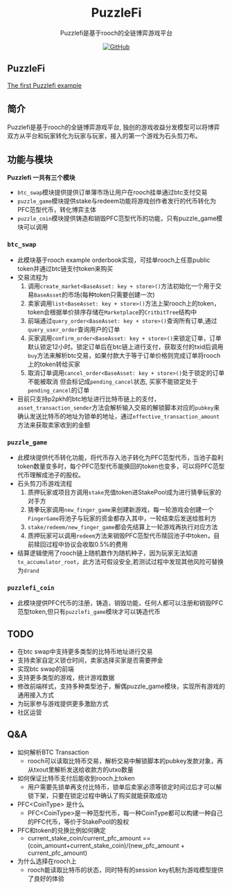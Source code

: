 <div align="center">
  <h1>PuzzleFi
</h1>

 <p>Puzzlefi是基于rooch的全链博弈游戏平台</p>

 <p>
    <a href="https://github.com/qShirley/puzzlefi"><img src="https://badgen.net/badge/icon/github?icon=github&label" alt="GitHub" /></a>
  </p>

</div>

## PuzzleFi

<div>
    <a href="https://puzzlefi.vercel.app/">The first Puzzlefi example</a>
</div>

## 简介

Puzzlefi是基于rooch的全链博弈游戏平台, 独创的游戏收益分发模型可以将博弈双方从平台和玩家转化为玩家与玩家，接入的第一个游戏为石头剪刀布。




## 功能与模块

**Puzzlefi 一共有三个模块**
- ```btc_swap```模块提供提供订单簿市场让用户在rooch挂单通过btc支付交易
- ```puzzle_game```模块提供stake与redeem功能将游戏创作者发行的代币转化为PFC范型代币，转化博弈主体
- ```puzzle_coin```模块提供铸造和销毁PFC范型代币的功能，只有puzzle_game模块可以调用
### ```btc_swap```

- 此模块基于rooch example orderbook实现，可挂单rooch上任意public token并通过btc链支付token来购买
- 交易流程为
  1. 调用```create_market<BaseAsset: key + store>()```方法初始化一个用于交易```BaseAsset```的市场(每种token只需要创建一次)
  2. 卖家调用```list<BaseAsset: key + store>()```方法上架rooch上的token，token会根据单价排序存储在```Marketplace```的```CritbitTree```结构中
  3. 前端通过```query_order<BaseAsset: key + store>()```查询所有订单,通过```query_user_order```查询用户的订单
  4. 买家调用```confirm_order<BaseAsset: key + store>()```来锁定订单，订单默认锁定12小时。锁定订单后在btc链上进行支付，获取支付的txid后调用```buy```方法来解析btc交易，如果付款大于等于订单价格则完成订单将rooch上的token转给买家
  5. 取消订单调用```cancel_order<BaseAsset: key + store>()```处于锁定的订单不能被取消 但会标记成```pending_cancel```状态, 买家不能锁定处于```pending_cancel```的订单
- 目前只支持p2pkh的btc地址进行比特币链上的支付，```asset_transaction_sender```方法会解析输入交易的解锁脚本对应的```pubkey```来确认发送比特币的地址为锁单的地址，通过```effective_transaction_amount```方法来获取卖家收到的金额
### ```puzzle_game```

- 此模块提供代币转化功能，将代币存入池子转化为PFC范型代币，当池子盈利token数量变多时，每个PFC范型代币能换回的token也变多，可以将PFC范型代币理解成池子的股权。
- 石头剪刀币游戏流程
  1. 质押玩家或项目方调用```stake```充值token进StakePool成为进行猜拳玩家的对手方
  2. 猜拳玩家调用```new_finger_game```来创建新游戏，每一轮游戏会创建一个```FingerGame```将池子与玩家的资金都存入其中，一轮结束后发送给胜利方
  3. ```stake/redeem/new_finger_game```都会先结算上一轮游戏再执行对应方法
  4. 质押玩家可以调用```redeem```方法来销毁PFC范型代币赎回池子中token，目前赎回过程中协议会收取0.5%的费用
- 结算逻辑使用了rooch链上随机数作为随机种子，因为玩家无法知道```tx_accumulator_root```，此方法可假设安全,若测试过程中发现其他风险可替换为```drand```

### ```puzzlefi_coin```
- 此模块提供PFC代币的注册，铸造，销毁功能，任何人都可以注册和销毁PFC范型token,但只有```puzzlefi_game```模块才可以铸造代币

## TODO
- 在btc swap中支持更多类型的比特币地址进行交易
- 支持卖家自定义锁仓时间，卖家选择买家是否需要押金
- 实现btc swap的前端
- 支持更多类型的游戏，统计游戏数据
- 修改前端样式，支持多种类型池子，解偶puzzle_game模块，实现所有游戏的通用接入方式
- 为玩家参与游戏提供更多激励方式
- 社区运营

## Q&A
- 如何解析BTC Transaction
  - rooch可以读取比特币交易，解析交易中解锁脚本的pubkey发款对象，再从txout里解析发送给收款方的utxo数量
- 如何保证比特币支付后能收到rooch上token
  - 用户需要先锁单再支付比特币，锁单后卖家必须等锁定时间过后才可以解锁下架，只要在锁定过程中确认了购买就能获取成功
- PFC\<CoinType> 是什么
  - PFC\<CoinType>是一种范型代币，每一种CoinType都可以构建一种自己的PFC代币，等价于StakePool的股权
- PFC和token的兑换比例如何确定
  - current_stake_coin/current_pfc_amount == (coin_amount+current_stake_coin)/(new_pfc_amount + current_pfc_amount)
- 为什么选择在rooch上
  - rooch能读取比特币的状态，同时特有的session key机制为游戏模型提供了良好的体验
